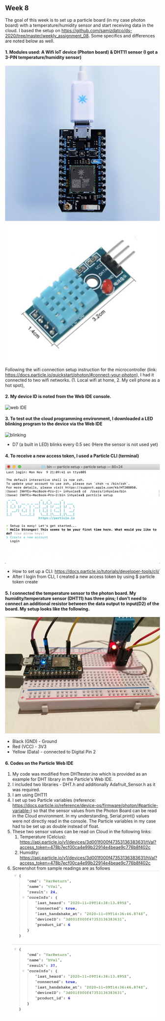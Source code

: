 ## Week 8 

The goal of this week is to set up a particle board (in my case photon board) with a temperature/humidity sensor and start receiving data in the cloud. I based the setup on https://github.com/samizdatco/ds-2020/tree/master/weekly_assignment_08. Some specifics and differences are noted below as well.

#### 1. Modules used: A Wifi IoT device (Photon board) & DHT11 sensor (I got a 3-PIN temperature/humidity sensor)
![photon](img/photon-plugged-in.jpg) ![3Pin DHT11](img/3Pin_DHT11.png)
Following the wifi connection setup instruction for the microcontroller (link: https://docs.particle.io/quickstart/photon/#connect-your-photon), I had it connected to two wifi networks. (1. Local wifi at home, 2. My cell phone as a hot spot),

#### 2. My device ID is noted from the Web IDE console. 
![web IDE]()

#### 3. To test out the cloud programming environment, I downloaded a LED blinking program to the device via the Web IDE  
![blinking](img/BlinkingTest.gif)
* D7 (a built in LED) blinks every 0.5 sec (Here the sensor is not used yet)

#### 4. To receive a new access token, I used a Particle CLI (terminal) 
![CLI](img/particle_CLI_setUp.png)
* How to set up a CLI: https://docs.particle.io/tutorials/developer-tools/cli/
* After I login from CLI, I created  a new access token by using $  particle token create 

#### 5. I connected the temperature sensor to the photon board. My humidity/temperature sensor (DHT11) has three pins; I don’t need to connect an additional resistor between the data output to input(D2) of the board. My setup looks like the following.
![connection](img/Photon_3PinDHT.jpg)
* Black (GND) - Ground 
* Red (VCC) - 3V3
* Yellow (Data) - connected to Digital Pin 2

#### 6. Codes on the Particle Web IDE
1. My code was modified from DHTtester.ino which is provided as an example for DHT library in the Particle's Web IDE. 
2. I included two libraries - DHT.h and additionally Adafruit_Sensor.h as it was required.  
3. I am using DHT11
4. I set up two Particle variables (reference: https://docs.particle.io/reference/device-os/firmware/photon/#particle-variable-) so that the sensor values from the Photon Board can be read in the Cloud environment. In my understanding, Serial.print() values were not directly read in the console. The Particle variables in my case had to be set up as double instead of float. 
5. These two sensor values can be read on Cloud in the following links:
    1. Temperature (Celcius): https://api.particle.io/v1/devices/3d001f000f47353136383631/tVal?access_token=478b7ecf00ca4e99b22914e4beae9c776b8f402c 
    2. Humidity:  https://api.particle.io/v1/devices/3d001f000f47353136383631/hVal?access_token=478b7ecf00ca4e99b22914e4beae9c776b8f402c 
6. Screenshot from sample readings are as follows
![tVal](img/particle_variable_tVal.png)
![hVal](img/particle_variable_hVal.png)
